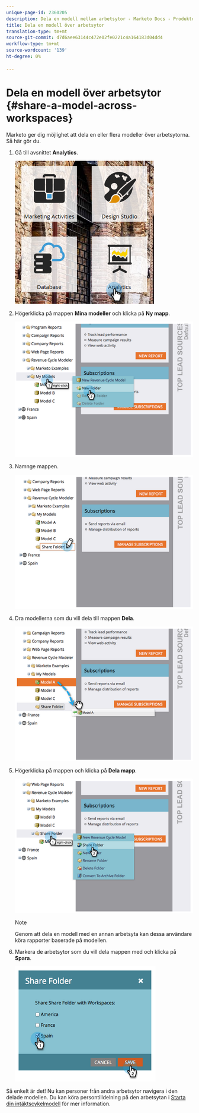 ```yaml
---
unique-page-id: 2360205
description: Dela en modell mellan arbetsytor - Marketo Docs - Produktdokumentation
title: Dela en modell över arbetsytor
translation-type: tm+mt
source-git-commit: d7d6aee63144c472e02fe0221c4a164183d04dd4
workflow-type: tm+mt
source-wordcount: '139'
ht-degree: 0%

---
```



# Dela en modell över arbetsytor {#share-a-model-across-workspaces}

Marketo ger dig möjlighet att dela en eller flera modeller över arbetsytorna. Så här gör du.

1. Gå till avsnittet **Analytics**.

   ![](assets/analytics.png)

1. Högerklicka på mappen **Mina modeller** och klicka på **Ny mapp**.

   ![](assets/image2014-10-3-14-3a5-3a23.png)

1. Namnge mappen.

   ![](assets/image2014-10-3-14-3a5-3a38.png)

1. Dra modellerna som du vill dela till mappen **Dela**.

   ![](assets/image2014-10-3-14-3a5-3a52.png)

1. Högerklicka på mappen och klicka på **Dela mapp**.

   ![](assets/image2014-10-3-14-3a6-3a9.png)

   >[!NOTE]
   >
   >
   >Genom att dela en modell med en annan arbetsyta kan dessa användare köra rapporter baserade på modellen.

1. Markera de arbetsytor som du vill dela mappen med och klicka på **Spara**.

   ![](assets/image2014-10-3-14-3a6-3a22.png)

Så enkelt är det! Nu kan personer från andra arbetsytor navigera i den delade modellen. Du kan köra persontilldelning på den arbetsytan i [Starta din intäktscykelmodell](https://community.marketo.com/MarketoArticle?id=kA050000000KyvQCAS) för mer information.

